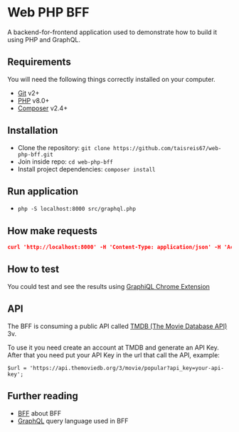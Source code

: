 # Web PHP BFF

A backend-for-frontend application used to demonstrate how to build it using PHP and GraphQL.

## Requirements

You will need the following things correctly installed on your computer.

- [Git](http://git-scm.com/) v2+
- [PHP](https://www.php.net/manual/en/install.php) v8.0+
- [Composer](https://getcomposer.org/) v2.4+

## Installation

- Clone the repository: `git clone https://github.com/taisreis67/web-php-bff.git`
- Join inside repo: `cd web-php-bff`
- Install project dependencies: `composer install`

## Run application

- `php -S localhost:8000 src/graphql.php`

## How make requests

```json
curl 'http://localhost:8000' -H 'Content-Type: application/json' -H 'Accept: application/json' --data-binary '{"query":"{movie(id: 550) { title, productionCompany { homepage }}}"}' | json_pp
```

## How to test

You could test and see the results using [GraphiQL Chrome Extension](https://chrome.google.com/webstore/detail/graphiql-extension/jhbedfdjpmemmbghfecnaeeiokonjclb/related)

## API

The BFF is consuming a public API called [TMDB (The Movie Database API)](https://developers.themoviedb.org/3/getting-started/introduction) 3v.

To use it you need create an account at TMDB and generate an API Key.
After that you need put your API Key in the url that call the API, example:

`$url = 'https://api.themoviedb.org/3/movie/popular?api_key=your-api-key';`

## Further reading

- [BFF](https://philcalcado.com/2015/09/18/the_back_end_for_front_end_pattern_bff.html) about BFF
- [GraphQL](https://graphql.org/learn/) query language used in BFF
